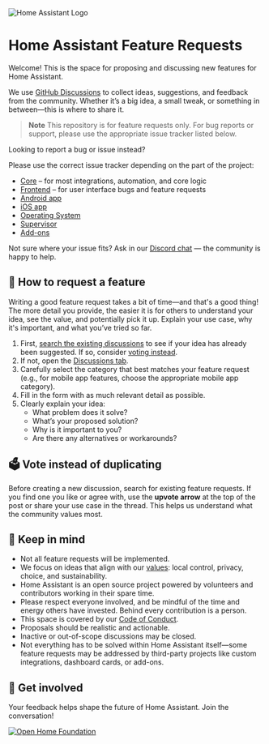 <img src="https://www.home-assistant.io/images/home-assistant-logo.svg" alt="Home Assistant Logo" />

# Home Assistant Feature Requests

Welcome! This is the space for proposing and discussing new features for Home Assistant.

We use [GitHub Discussions](https://github.com/home-assistant/feature-requests/discussions) to collect ideas, suggestions, and feedback from the community. Whether it’s a big idea, a small tweak, or something in between—this is where to share it.

> **Note**
> This repository is for feature requests only.
> For bug reports or support, please use the appropriate issue tracker listed below.

Looking to report a bug or issue instead?

Please use the correct issue tracker depending on the part of the project:

- [Core](https://github.com/home-assistant/core/issues) – for most integrations, automation, and core logic
- [Frontend](https://github.com/home-assistant/frontend/issues) – for user interface bugs and feature requests
- [Android app](https://github.com/home-assistant/android/issues)
- [iOS app](https://github.com/home-assistant/iOS/issues)
- [Operating System](https://github.com/home-assistant/operating-system/issues)
- [Supervisor](https://github.com/home-assistant/supervisor/issues)
- [Add-ons](https://github.com/home-assistant/addons/issues)

Not sure where your issue fits? Ask in our [Discord chat](https://discord.gg/home-assistant) — the community is happy to help.

## 🙋 How to request a feature

Writing a good feature request takes a bit of time—and that's a good thing! The more detail you provide, the easier it is for others to understand your idea, see the value, and potentially pick it up. Explain your use case, why it's important, and what you’ve tried so far.

1. First, [search the existing discussions](https://github.com/home-assistant/feature-requests/discussions) to see if your idea has already been suggested. If so, consider [voting instead](#️-vote-instead-of-duplicating).
2. If not, open the [Discussions tab](https://github.com/home-assistant/feature-requests/discussions).
3. Carefully select the category that best matches your feature request (e.g., for mobile app features, choose the appropriate mobile app category).
4. Fill in the form with as much relevant detail as possible.
4. Clearly explain your idea:
   - What problem does it solve?
   - What’s your proposed solution?
   - Why is it important to you?
   - Are there any alternatives or workarounds?

## 🗳️ Vote instead of duplicating

Before creating a new discussion, search for existing feature requests. If you find one you like or agree with, use the **upvote arrow** at the top of the post or share your use case in the thread. This helps us understand what the community values most.

## 📌 Keep in mind

- Not all feature requests will be implemented.
- We focus on ideas that align with our [values](https://www.openhomefoundation.org/): local control, privacy, choice, and sustainability.
- Home Assistant is an open source project powered by volunteers and contributors working in their spare time.
- Please respect everyone involved, and be mindful of the time and energy others have invested. Behind every contribution is a person.
- This space is covered by our [Code of Conduct](https://www.home-assistant.io/code_of_conduct/).
- Proposals should be realistic and actionable.
- Inactive or out-of-scope discussions may be closed.
- Not everything has to be solved within Home Assistant itself—some feature requests may be addressed by third-party projects like custom integrations, dashboard cards, or add-ons.

## 💬 Get involved

Your feedback helps shape the future of Home Assistant. Join the conversation!

[![Open Home Foundation](https://www.openhomefoundation.org/badges/home-assistant.png)](https://www.openhomefoundation.org/)
